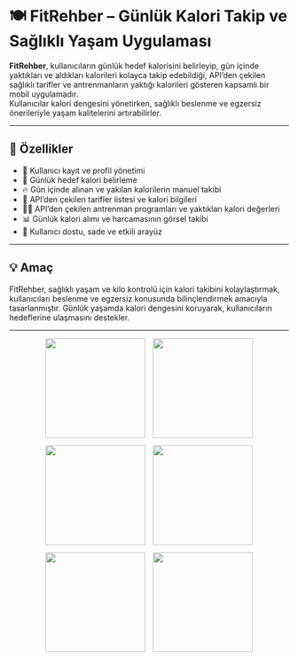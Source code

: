 # 🍽️ FitRehber – Günlük Kalori Takip ve Sağlıklı Yaşam Uygulaması

**FitRehber**, kullanıcıların günlük hedef kalorisini belirleyip, gün içinde yaktıkları ve aldıkları kalorileri kolayca takip edebildiği, API’den çekilen sağlıklı tarifler ve antrenmanların yaktığı kalorileri gösteren kapsamlı bir mobil uygulamadır.  
Kullanıcılar kalori dengesini yönetirken, sağlıklı beslenme ve egzersiz önerileriyle yaşam kalitelerini artırabilirler.

---

## 🚀 Özellikler

- 👤 Kullanıcı kayıt ve profil yönetimi  
- 🎯 Günlük hedef kalori belirleme  
- 🔥 Gün içinde alınan ve yakılan kalorilerin manuel takibi  
- 🥗 API’den çekilen tarifler listesi ve kalori bilgileri  
- 🏋️‍♂️ API’den çekilen antrenman programları ve yaktıkları kalori değerleri  
- 📊 Günlük kalori alımı ve harcamasının görsel takibi  
- 📱 Kullanıcı dostu, sade ve etkili arayüz  

---

## 💡 Amaç

FitRehber, sağlıklı yaşam ve kilo kontrolü için kalori takibini kolaylaştırmak, kullanıcıları beslenme ve egzersiz konusunda bilinçlendirmek amacıyla tasarlanmıştır. Günlük yaşamda kalori dengesini koruyarak, kullanıcıların hedeflerine ulaşmasını destekler.

---
<div align="center">
  <img src="![Ekran görüntüsü 2025-05-28 104805](https://github.com/user-attachments/assets/d2e89136-163b-4417-a1e4-26801160e819)
  " width="180" style="margin-right:10px;" />
  <img src="![Ekran görüntüsü 2025-05-28 104750](https://github.com/user-attachments/assets/324e2758-d202-4ab3-a386-afccf40cd274)" width="180" />
</div>

<div align="center" style="margin-top:10px;">
  <img src="![Ekran görüntüsü 2025-05-28 151943](https://github.com/user-attachments/assets/27c50bca-21e3-47a7-b4f1-2dd6d0b68936)
" width="180" style="margin-right:10px;" />
  <img src="![Ekran görüntüsü 2025-05-28 151926](https://github.com/user-attachments/assets/86b0f7b6-c4db-4f2a-aa35-5cf636abacdd)
 " width="180" />
</div>

<div align="center" style="margin-top:10px;">
  <img src=" ![Ekran görüntüsü 2025-05-28 151914](https://github.com/user-attachments/assets/7268bb6c-f10b-4fc0-8ff9-b6e00891342a)
 " width="180" style="margin-right:10px;" />
  <img src="![Ekran görüntüsü 2025-05-28 151937](https://github.com/user-attachments/assets/55b9b2a0-7e1a-4083-8a6e-0f4350748acb)
  " width="180" />
</div>



